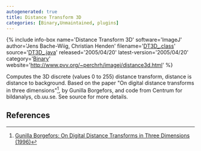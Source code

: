 ```yaml
---
autogenerated: true
title: Distance Transform 3D
categories: [Binary,Unmaintained, plugins]
---
```


{% include info-box name='Distance Transform 3D'
software='ImageJ'
author='Jens Bache-Wiig, Christian Henden'
filename='[DT3D_.class](http://www.pvv.org/~perchrh/imagej/DT3D_.class)'
source='[DT3D_.java](http://www.pvv.org/~perchrh/imagej/DT3D_.java)'
released='2005/04/20'
latest-version='2005/04/20'
category='[Binary](Category_Binary)'
website='http://www.pvv.org/~perchrh/imagej/distance3d.html'
%}

Computes the 3D discrete (values 0 to 255) distance transform, distance is distance to background. Based on the paper "On digital distance transforms in three dimensions"[^1], by Gunilla Borgefors, and code from Centrum for bildanalys, cb.uu.se. See source for more details.

## References

[^1]: [Gunilla Borgefors: On Digital Distance Transforms in Three Dimensions (1996)](http://dx.doi.org/10.1006/cviu.1996.0065)
